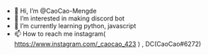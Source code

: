 - 👋 Hi, I’m @CaoCao-Mengde
- 👀 I’m interested in making discord bot
- 🌱 I’m currently learning python, javascript
- 📫 How to reach me instagram( https://www.instagram.com/_caocao_423 ) , DC(CaoCao#6272)

<!---
CaoCao-Mengde/CaoCao-Mengde is a ✨ special ✨ repository because its `README.md` (this file) appears on your GitHub profile.
You can click the Preview link to take a look at your changes.
--->
